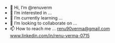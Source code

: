 - 👋 Hi, I’m @renuverm
- 👀 I’m interested in ...
- 🌱 I’m currently learning ...
- 💞️ I’m looking to collaborate on ...
- 📫 How to reach me ...
renu90verma@gmail.com
www.linkedin.com/in/renu-verma-0715
<!---
renuverm/renuverm is a ✨ special ✨ repository because its `README.md` (this file) appears on your GitHub profile.
You can click the Preview link to take a look at your changes.
--->
